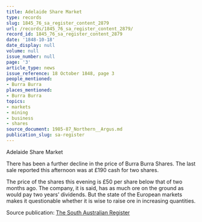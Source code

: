 ```yaml
---
title: Adelaide Share Market
type: records
slug: 1845_76_sa_register_content_2879
url: /records/1845_76_sa_register_content_2879/
record_id: 1845_76_sa_register_content_2879
date: '1848-10-18'
date_display: null
volume: null
issue_number: null
page: '3'
article_type: news
issue_reference: 18 October 1848, page 3
people_mentioned:
- Burra Burra
places_mentioned:
- Burra Burra
topics:
- markets
- mining
- business
- shares
source_document: 1985-87_Northern__Argus.md
publication_slug: sa-register
---
```


Adelaide Share Market

There has been a further decline in the price of Burra Burra Shares.  The last sale reported this afternoon was at £190 cash for two shares.

The price of the shares this evening is £50 per share below that of two months ago.  The company, it is said, has as much ore on the ground as would pay two years’ dividends.  But the state of the European markets makes it questionable whether it is wise to raise ore in increasing quantities.


Source publication: [The South Australian Register](/publications/sa-register/)
